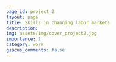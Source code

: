 ```yaml
---
page_id: project_2
layout: page
title: Skills in changing labor markets
description: 
img: assets/img/cover_project2.jpg
importance: 2
category: work
giscus_comments: false
---
```


